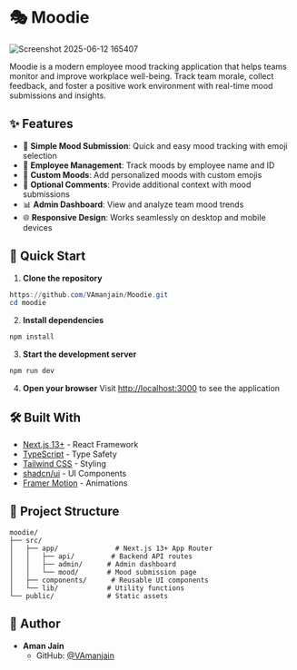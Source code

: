 # 🎭 Moodie


![Screenshot 2025-06-12 165407](https://github.com/user-attachments/assets/d27b55a2-a8a8-4cef-9a47-cd90ccb252af)


Moodie is a modern employee mood tracking application that helps teams monitor and improve workplace well-being. Track team morale, collect feedback, and foster a positive work environment with real-time mood submissions and insights.

## ✨ Features

- 🎯 **Simple Mood Submission**: Quick and easy mood tracking with emoji selection
- 👥 **Employee Management**: Track moods by employee name and ID
- 🎨 **Custom Moods**: Add personalized moods with custom emojis
- 💭 **Optional Comments**: Provide additional context with mood submissions
- 📊 **Admin Dashboard**: View and analyze team mood trends
- 🌐 **Responsive Design**: Works seamlessly on desktop and mobile devices

## 🚀 Quick Start

1. **Clone the repository**
```powershell
https://github.com/VAmanjain/Moodie.git
cd moodie
```

2. **Install dependencies**
```powershell
npm install
```

3. **Start the development server**
```powershell
npm run dev
```

4. **Open your browser**
Visit [http://localhost:3000](http://localhost:3000) to see the application

## 🛠️ Built With

- [Next.js 13+](https://nextjs.org/) - React Framework
- [TypeScript](https://www.typescriptlang.org/) - Type Safety
- [Tailwind CSS](https://tailwindcss.com/) - Styling
- [shadcn/ui](https://ui.shadcn.com/) - UI Components
- [Framer Motion](https://www.framer.com/motion/) - Animations

## 📁 Project Structure

```
moodie/
├── src/
│   ├── app/              # Next.js 13+ App Router
│   │   ├── api/         # Backend API routes
│   │   ├── admin/      # Admin dashboard
│   │   └── mood/       # Mood submission page
│   ├── components/      # Reusable UI components
│   └── lib/            # Utility functions
└── public/             # Static assets
```



## 👤 Author

- **Aman Jain**
  - GitHub: [@VAmanjain](https://github.com/VAmanjain)
#
